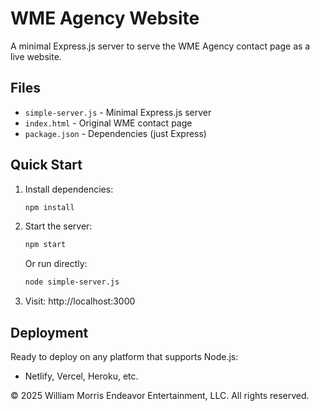 # WME Agency Website

A minimal Express.js server to serve the WME Agency contact page as a live website.

## Files

- `simple-server.js` - Minimal Express.js server
- `index.html` - Original WME contact page
- `package.json` - Dependencies (just Express)

## Quick Start

1. Install dependencies:
   ```bash
   npm install
   ```

2. Start the server:
   ```bash
   npm start
   ```

   Or run directly:
   ```bash
   node simple-server.js
   ```

3. Visit: http://localhost:3000

## Deployment

Ready to deploy on any platform that supports Node.js:
- Netlify, Vercel, Heroku, etc.

© 2025 William Morris Endeavor Entertainment, LLC. All rights reserved.
